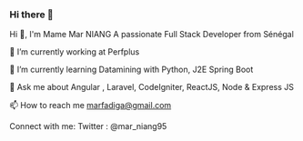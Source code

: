 ### Hi there 👋


Hi 👋, I'm Mame Mar NIANG
A passionate Full Stack Developer from Sénégal

🔭 I’m currently working at Perfplus

🌱 I’m currently learning Datamining with Python, J2E Spring Boot

💬 Ask me about Angular , Laravel, CodeIgniter, ReactJS, Node & Express JS

📫 How to reach me marfadiga@gmail.com 

Connect with me:
Twitter : @mar_niang95
